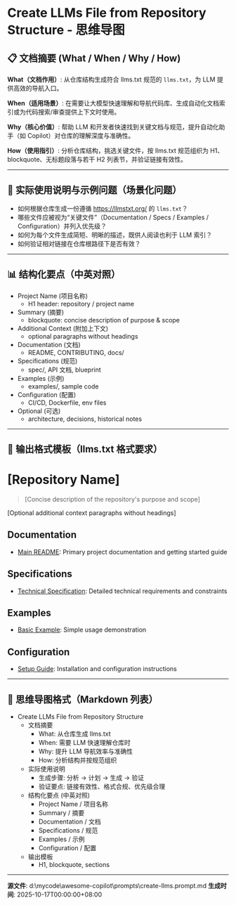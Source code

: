 # Create LLMs File from Repository Structure - 思维导图

## 📋 文档摘要 (What / When / Why / How)

**What（文档作用）**: 从仓库结构生成符合 llms.txt 规范的 `llms.txt`，为 LLM 提供高效的导航入口。

**When（适用场景）**: 在需要让大模型快速理解和导航代码库、生成自动化文档索引或为代码搜索/审查提供上下文时使用。

**Why（核心价值）**: 帮助 LLM 和开发者快速找到关键文档与规范，提升自动化助手（如 Copilot）对仓库的理解深度与准确性。

**How（使用指引）**: 分析仓库结构，挑选关键文件，按 llms.txt 规范组织为 H1、blockquote、无标题段落与若干 H2 列表节，并验证链接有效性。

---

## 🎯 实际使用说明与示例问题（场景化问题）

- 如何根据仓库生成一份遵循 https://llmstxt.org/ 的 `llms.txt`？
- 哪些文件应被视为“关键文件”（Documentation / Specs / Examples / Configuration）并列入优先级？
- 如何为每个文件生成简短、明晰的描述，既供人阅读也利于 LLM 索引？
- 如何验证相对链接在仓库根路径下是否有效？

---

## 📊 结构化要点（中英对照）

- Project Name (项目名称)
  - H1 header: repository / project name
- Summary (摘要)
  - blockquote: concise description of purpose & scope
- Additional Context (附加上下文)
  - optional paragraphs without headings
- Documentation (文档)
  - README, CONTRIBUTING, docs/
- Specifications (规范)
  - spec/, API 文档, blueprint
- Examples (示例)
  - examples/, sample code
- Configuration (配置)
  - CI/CD, Dockerfile, env files
- Optional (可选)
  - architecture, decisions, historical notes

---

## 🧭 输出格式模板（llms.txt 格式要求）

# [Repository Name]

> [Concise description of the repository's purpose and scope]

[Optional additional context paragraphs without headings]

## Documentation

- [Main README](README.md): Primary project documentation and getting started guide

## Specifications

- [Technical Specification](spec/technical-spec.md): Detailed technical requirements and constraints

## Examples

- [Basic Example](examples/basic-usage.md): Simple usage demonstration

## Configuration

- [Setup Guide](docs/setup.md): Installation and configuration instructions

---

## 🧠 思维导图格式（Markdown 列表）

- Create LLMs File from Repository Structure
  - 文档摘要
    - What: 从仓库生成 llms.txt
    - When: 需要 LLM 快速理解仓库时
    - Why: 提升 LLM 导航效率与准确性
    - How: 分析结构并按规范组织
  - 实际使用说明
    - 生成步骤: 分析 -> 计划 -> 生成 -> 验证
    - 验证要点: 链接有效性、格式合规、优先级合理
  - 结构化要点 (中英对照)
    - Project Name / 项目名称
    - Summary / 摘要
    - Documentation / 文档
    - Specifications / 规范
    - Examples / 示例
    - Configuration / 配置
  - 输出模板
    - H1, blockquote, sections

---

**源文件**: d:\mycode\awesome-copilot\prompts\create-llms.prompt.md
**生成时间**: 2025-10-17T00:00:00+08:00
